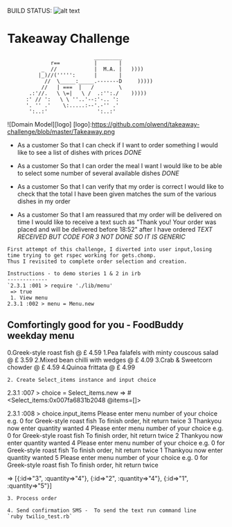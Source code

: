 
 BUILD STATUS: ![alt text](https://travis-ci.org/olwend/takeaway-challenge.svg?branch=master)

Takeaway Challenge
==================
```
                            _________
              r==           |       |
           _  //            |  M.A. |   ))))
          |_)//(''''':      |       |
            //  \_____:_____.-------D     )))))
           //   | ===  |   /        \
       .:'//.   \ \=|   \ /  .:'':./    )))))
      :' // ':   \ \ ''..'--:'-.. ':
      '. '' .'    \:.....:--'.-'' .'
       ':..:'                ':..:'

```
![Domain Model][logo]
[logo]:https://github.com/olwend/takeaway-challenge/blob/master/Takeaway.png
* As a customer
So that I can check if I want to order something
I would like to see a list of dishes with prices _DONE_

* As a customer
So that I can order the meal I want
I would like to be able to select some number of several available dishes _DONE_

* As a customer
So that I can verify that my order is correct
I would like to check that the total I have been given matches the sum of the various dishes in my order

* As a customer
So that I am reassured that my order will be delivered on time
I would like to receive a text such as "Thank you! Your order was placed and will be delivered before 18:52" after I have ordered _TEXT RECEIVED BUT CODE FOR 3 NOT DONE SO IT IS GENERIC_
```
First attempt of this challenge, I diverted into user input,losing time trying to get rspec working for gets.chomp.
Thus I revisited to complete order selection and creation.

Instructions - to demo stories 1 & 2 in irb
-------------
`2.3.1 :001 > require './lib/menu'
 => true
 1. View menu
2.3.1 :002 > menu = Menu.new
```
Comfortingly good for you - FoodBuddy weekday menu
--------------------------------------------------
0.Greek-style roast fish @ £ 4.59
1.Pea falafels with minty couscous salad @ £ 3.59
2.Mixed bean chilli with wedges @ £ 4.09
3.Crab & Sweetcorn chowder @ £ 4.59
4.Quinoa frittata @ £ 4.99
```
2. Create Select_items instance and input choice
```
2.3.1 :007 > choice = Select_items.new
 => #<Select_items:0x007fa6831b2048 @items=[]>
 
2.3.1 :008 > choice.input_items
Please enter menu number of your choice
    e.g. 0 for Greek-style roast fish
To finish order, hit return twice
3
Thankyou now enter quantity wanted
4
Please enter menu number of your choice
    e.g. 0 for Greek-style roast fish
To finish order, hit return twice
2
Thankyou now enter quantity wanted
4
Please enter menu number of your choice
    e.g. 0 for Greek-style roast fish
To finish order, hit return twice
1
Thankyou now enter quantity wanted
5
Please enter menu number of your choice
    e.g. 0 for Greek-style roast fish
To finish order, hit return twice

 => [{:id=>"3", :quantity=>"4"}, {:id=>"2", :quantity=>"4"}, {:id=>"1", :quantity=>"5"}]
 ```
3. Process order

4. Send confirmation SMS -  To send the text run command line
 `ruby twilio_test.rb`

